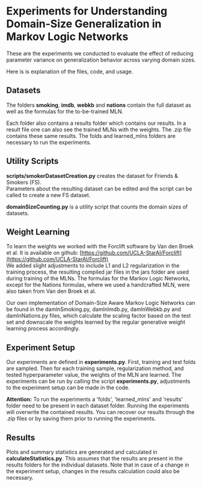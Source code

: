 # Experiments for Understanding Domain-Size Generalization in Markov Logic Networks

These are the experiments we conducted to evaluate the effect of reducing parameter variance on generalization behavior across varying domain sizes.

Here is is explanation of the files, code, and usage.

## Datasets

The folders **smoking**, **imdb**, **webkb** and **nations** contain the full dataset as well as the formulas for the to-be-trained MLN.

Each folder also contains a results folder which contains our results. In a result file one can also see the trained MLNs with the weights. The .zip file contains these same results. The folds and learned_mlns folders are necessary to run the experiments.

## Utility Scripts

**scripts/smokerDatasetCreation.py** creates the dataset for Friends & Smokers (FS).  
Parameters about the resulting dataset can be edited and the script can be called to create a new FS dataset.

**domainSizeCounting.py** is a utility script that counts the domain sizes of datasets.

## Weight Learning

To learn the weights we worked with the Forclift software by Van den Broek et al. It is available on github: [https://github.com/UCLA-StarAI/Forclift](https://github.com/UCLA-StarAI/Forclift)    
We added slight adjustments to include L1 and L2 regularization in the training process, the resulting compiled jar files in the jars folder are used during training of the MLNs.
The formulas for the Markov Logic Networks, except for the Nations formulas, where we used a handcrafted MLN, were also taken from Van den Broek et al.

Our own implementation of Domain-Size Aware Markov Logic Networks can be found in the damlnSmoking.py, damlnImdb.py, damlnWebkb.py and damlnNations.py files, which calculate the scaling factor based on the test set and downscale the weights learned by the regular generative weight learning process accordingly. 

## Experiment Setup

Our experiments are defined in **experiments.py**. First, training and test folds are sampled. Then for each training sample, regularization method, and tested hyperparameter value, the weights of the MLN are learned. The experiments can be run by calling the script **experiments.py**, adjustments to the experiment setup can be made in the code.

**Attention:** To run the experiments a 'folds', 'learned_mlns' and 'results' folder need to be present in each dataset folder. Running the experiments will overwrite the contained results. You can recover our results through the .zip files or by saving them prior to running the experiments.

## Results

Plots and summary statistics are generated and calculated in **calculateStatistics.py**. This assumes that the results are present in the results folders for the individual datasets. Note that in case of a change in the experiment setup, changes in the results calculation could also be necessary.